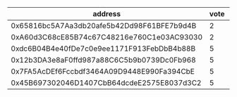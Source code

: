 address|vote|timestamp|signature
---|---|---|---
0x65816bc5A7Aa3db20afe5b42Dd98F61BFE7b9d4B|2|1616505755|0x124fe6d3e850ec5c8c8aea97d91e374d9e73f6afa88a19591d7637c632435bdf092ba1fcffd315078bcea4cbae65bb0a2f3d616c7f56e57c3df773ce740c9e101c
0xA60d3C68cE85B74c67C48216e760C1e03AC93030|2|1616507260|0xfe9ec2fa43d253f0ddc8f98fd6e3afa866d4a6c5388e563f4625c7edd84e547e4cf6a72b4ae613b070c14220e09996fc38309685f0bc996d17a9ea89823775581b
0xdc6B04B4e40fDe7c0e9ee1171F913FebDbB4b88B|5|1616507316|0xd3c811752eefff11be2b616ab5fe9f0711fa362f8122839e7bc3efdd3904d05307d9215520d3c3d3a5cb3028ef836e5fdbc044543f8026eccd6a0796404632441c
0x12b3DA3e8aF0ffd987a88C6C5b9b0739Dc0Fb968|5|1616512579|0xd3db9e495f5aa11ee5da5d262cc8d4442a792c9e77928bee5d91d7166b0709633d53e2bbec57dc35414bbd963293da3ab53ff7caa10c71d70abbf9af99b0259f1b
0x7FA5AcDEf6Fccbdf3464A09D9448E990Fa394CbE|5|1616514117|0x05624c66bde9cad7db62c97d6a7db9a697c456f531eb8c8775cbcf01e88b909d454e2e92441e5e21191b217ff6ec92e7d337b84ab57144cb788b2c99fa2843441b
0x45B697302046D1407CbB64dcdeE2575E8037d3C2|5|1616514155|0x82d26204a043fe6b3cec8c78edacfeac541655b1c21a417d9cef94fb98c9771210819ba917783ffcb6b3795905baf89fb0f7d7ae22b39e1f812afa0f36338b2a1c